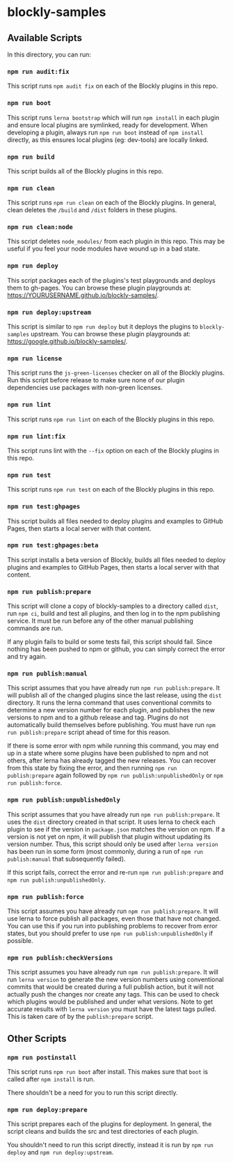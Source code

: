 # blockly-samples

## Available Scripts

In this directory, you can run:

### `npm run audit:fix`
This script runs `npm audit fix` on each of the Blockly plugins in this repo.

### `npm run boot`
This script runs `lerna bootstrap` which will run `npm install` in each plugin
and ensure local plugins are symlinked, ready for development.
When developing a plugin, always run `npm run boot` instead of `npm install`
directly, as this ensures local plugins (eg: dev-tools) are locally linked.

### `npm run build`
This script builds all of the Blockly plugins in this repo.

### `npm run clean`
This script runs `npm run clean` on each of the Blockly plugins.
In general, clean deletes the `/build` and `/dist` folders in these plugins.

### `npm run clean:node`
This script deletes `node_modules/` from each plugin in this repo.
This may be useful if you feel your node modules have wound up in a bad state.

### `npm run deploy`
This script packages each of the plugins's test playgrounds and deploys them to
gh-pages. You can browse these plugin playgrounds at:
https://YOURUSERNAME.github.io/blockly-samples/.

### `npm run deploy:upstream`
This script is similar to `npm run deploy` but it deploys the plugins to
`blockly-samples` upstream. You can browse these plugin playgrounds at:
https://google.github.io/blockly-samples/.

### `npm run license`
This script runs the `js-green-licenses` checker on all of the Blockly plugins.
Run this script before release to make sure none of our plugin dependencies
use packages with non-green licenses.

### `npm run lint`
This script runs `npm run lint` on each of the Blockly plugins in this repo.

### `npm run lint:fix`
This script runs lint with the `--fix` option on each of the Blockly plugins in
this repo.

### `npm run test`
This script runs `npm run test` on each of the Blockly plugins in this repo.

### `npm run test:ghpages`
This script builds all files needed to deploy plugins and examples to GitHub Pages, then starts a local server with that content.

### `npm run test:ghpages:beta`
This script installs a beta version of Blockly, builds all files needed to deploy plugins and examples to GitHub Pages, then starts a local server with that content.

### `npm run publish:prepare`
This script will clone a copy of blockly-samples to a directory called `dist`,
run `npm ci`, build and test all plugins, and then log in to the npm publishing
service. It must be run before any of the other manual publishing commands are
run.

If any plugin fails to build or some tests fail, this script should fail. Since
nothing has been pushed to npm or github, you can simply correct the error and
try again.

### `npm run publish:manual`
This script assumes that you have already run `npm run publish:prepare`. It will
publish all of the changed plugins since the last release, using the `dist`
directory. It runs the lerna command that uses conventional commits to determine
a new version number for each plugin, and publishes the new versions to npm and
to a github release and tag. Plugins do not automatically build themselves
before publishing. You must have run `npm run publish:prepare` script ahead of
time for this reason.

If there is some error with npm while running this command, you may end up in a
state where some plugins have been published to npm and not others, after lerna
has already tagged the new releases. You can recover from this state by fixing
the error, and then running `npm run publish:prepare` again followed by
`npm run publish:unpublishedOnly` or `npm run publish:force`.

### `npm run publish:unpublishedOnly`
This script assumes that you have already run `npm run publish:prepare`. It uses the `dist`
directory created in that script. It uses lerna to check each plugin to see if the version
in `package.json` matches the version on npm. If a version is not yet on npm, it will publish
that plugin without updating its version number. Thus, this script should only be used
after `lerna version` has been run in some form (most commonly, during a run of
`npm run publish:manual` that subsequently failed).

If this script fails, correct the error and re-run `npm run publish:prepare` and
`npm run publish:unpublishedOnly`.

### `npm run publish:force`
This script assumes you have already run `npm run publish:prepare`. It will use lerna
to force publish all packages, even those that have not changed. You can use this
if you run into publishing problems to recover from error states, but you should prefer
to use `npm run publish:unpublishedOnly` if possible.

### `npm run publish:checkVersions`
This script assumes you have already run `npm run publish:prepare`. It will run `lerna
version` to generate the new version numbers using conventional commits that would be
created during a full publish action, but it will not actually push the changes nor
create any tags. This can be used to check which plugins would be published and under
what versions. Note to get accurate results with `lerna version` you must have the
latest tags pulled. This is taken care of by the `publish:prepare` script.

## Other Scripts

### `npm run postinstall`
This script runs `npm run boot` after install. This makes sure that `boot` is
called after `npm install` is run.

There shouldn't be a need for you to run this script directly.

### `npm run deploy:prepare`
This script prepares each of the plugins for deployment. In general, the script
cleans and builds the src and test directories of each plugin.

You shouldn't need to run this script directly, instead it is run by
`npm run deploy` and `npm run deploy:upstream`.

